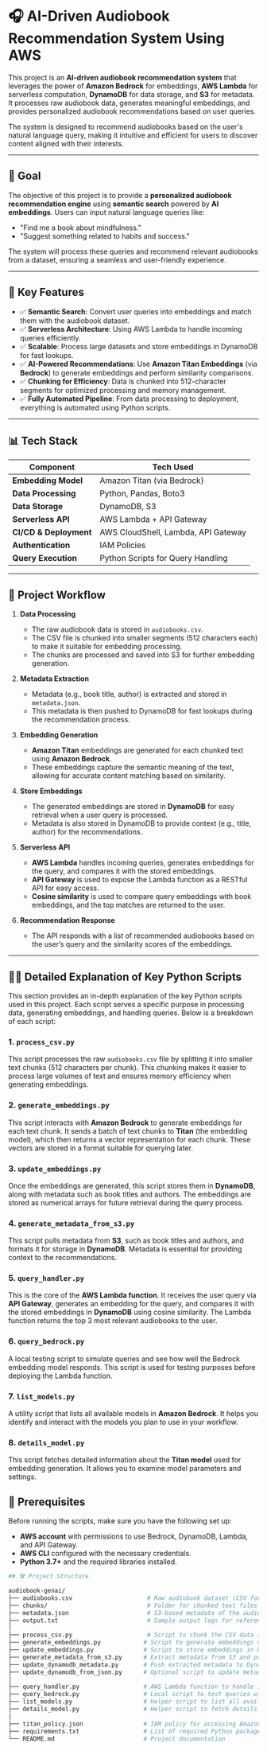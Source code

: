 # 🎧 AI-Driven Audiobook Recommendation System Using AWS

This project is an **AI-driven audiobook recommendation system** that leverages the power of **Amazon Bedrock** for embeddings, **AWS Lambda** for serverless computation, **DynamoDB** for data storage, and **S3** for metadata. It processes raw audiobook data, generates meaningful embeddings, and provides personalized audiobook recommendations based on user queries.

The system is designed to recommend audiobooks based on the user's natural language query, making it intuitive and efficient for users to discover content aligned with their interests.

---

## 🎯 Goal

The objective of this project is to provide a **personalized audiobook recommendation engine** using **semantic search** powered by **AI embeddings**. Users can input natural language queries like:

- "Find me a book about mindfulness."
- "Suggest something related to habits and success."
  
The system will process these queries and recommend relevant audiobooks from a dataset, ensuring a seamless and user-friendly experience.

---

## 🧠 Key Features

- ✅ **Semantic Search**: Convert user queries into embeddings and match them with the audiobook dataset.
- ✅ **Serverless Architecture**: Using AWS Lambda to handle incoming queries efficiently.
- ✅ **Scalable**: Process large datasets and store embeddings in DynamoDB for fast lookups.
- ✅ **AI-Powered Recommendations**: Use **Amazon Titan Embeddings** (via **Bedrock**) to generate embeddings and perform similarity comparisons.
- ✅ **Chunking for Efficiency**: Data is chunked into 512-character segments for optimized processing and memory management.
- ✅ **Fully Automated Pipeline**: From data processing to deployment, everything is automated using Python scripts.

---

## 📊 Tech Stack

| Component            | Tech Used                           |
|----------------------|--------------------------------------|
| **Embedding Model**   | Amazon Titan (via Bedrock)           |
| **Data Processing**   | Python, Pandas, Boto3                |
| **Data Storage**      | DynamoDB, S3                        |
| **Serverless API**    | AWS Lambda + API Gateway            |
| **CI/CD & Deployment**| AWS CloudShell, Lambda, API Gateway |
| **Authentication**    | IAM Policies                        |
| **Query Execution**   | Python Scripts for Query Handling   |

---

## 🧩 Project Workflow

1. **Data Processing**  
   - The raw audiobook data is stored in `audiobooks.csv`.
   - The CSV file is chunked into smaller segments (512 characters each) to make it suitable for embedding processing.
   - The chunks are processed and saved into S3 for further embedding generation.

2. **Metadata Extraction**  
   - Metadata (e.g., book title, author) is extracted and stored in `metadata.json`.
   - This metadata is then pushed to DynamoDB for fast lookups during the recommendation process.

3. **Embedding Generation**  
   - **Amazon Titan** embeddings are generated for each chunked text using **Amazon Bedrock**.
   - These embeddings capture the semantic meaning of the text, allowing for accurate content matching based on similarity.

4. **Store Embeddings**  
   - The generated embeddings are stored in **DynamoDB** for easy retrieval when a user query is processed.
   - Metadata is also stored in DynamoDB to provide context (e.g., title, author) for the recommendations.

5. **Serverless API**  
   - **AWS Lambda** handles incoming queries, generates embeddings for the query, and compares it with the stored embeddings.
   - **API Gateway** is used to expose the Lambda function as a RESTful API for easy access.
   - **Cosine similarity** is used to compare query embeddings with book embeddings, and the top matches are returned to the user.

6. **Recommendation Response**  
   - The API responds with a list of recommended audiobooks based on the user’s query and the similarity scores of the embeddings.

---

## 🧑‍💻 Detailed Explanation of Key Python Scripts

This section provides an in-depth explanation of the key Python scripts used in this project. Each script serves a specific purpose in processing data, generating embeddings, and handling queries. Below is a breakdown of each script:

### 1. `process_csv.py`

This script processes the raw `audiobooks.csv` file by splitting it into smaller text chunks (512 characters per chunk). This chunking makes it easier to process large volumes of text and ensures memory efficiency when generating embeddings.

### 2. `generate_embeddings.py`

This script interacts with **Amazon Bedrock** to generate embeddings for each text chunk. It sends a batch of text chunks to **Titan** (the embedding model), which then returns a vector representation for each chunk. These vectors are stored in a format suitable for querying later.

### 3. `update_embeddings.py`

Once the embeddings are generated, this script stores them in **DynamoDB**, along with metadata such as book titles and authors. The embeddings are stored as numerical arrays for future retrieval during the query process.

### 4. `generate_metadata_from_s3.py`

This script pulls metadata from **S3**, such as book titles and authors, and formats it for storage in **DynamoDB**. Metadata is essential for providing context to the recommendations.

### 5. `query_handler.py`

This is the core of the **AWS Lambda function**. It receives the user query via **API Gateway**, generates an embedding for the query, and compares it with the stored embeddings in **DynamoDB** using cosine similarity. The Lambda function returns the top 3 most relevant audiobooks to the user.

### 6. `query_bedrock.py`

A local testing script to simulate queries and see how well the Bedrock embedding model responds. This script is used for testing purposes before deploying the Lambda function.

### 7. `list_models.py`

A utility script that lists all available models in **Amazon Bedrock**. It helps you identify and interact with the models you plan to use in your workflow.

### 8. `details_model.py`

This script fetches detailed information about the **Titan model** used for embedding generation. It allows you to examine model parameters and settings.

## 📝 Prerequisites

Before running the scripts, make sure you have the following set up:

- **AWS account** with permissions to use Bedrock, DynamoDB, Lambda, and API Gateway.
- **AWS CLI** configured with the necessary credentials.
- **Python 3.7+** and the required libraries installed.

``` bash
## 🛠️ Project Structure

audiobook-genai/
├── audiobooks.csv                     # Raw audiobook dataset (CSV format)
├── chunks/                            # Folder for chunked text files (from the CSV)
├── metadata.json                      # S3-based metadata of the audiobooks
├── output.txt                         # Sample output logs for reference
│
├── process_csv.py                     # Script to chunk the CSV data into smaller segments
├── generate_embeddings.py            # Script to generate embeddings using Amazon Titan (via Bedrock)
├── update_embeddings.py              # Script to store embeddings in DynamoDB
├── generate_metadata_from_s3.py      # Extract metadata from S3 and prepare it for storage
├── update_dynamodb_metadata.py       # Push extracted metadata to DynamoDB
├── update_dynamodb_from_json.py      # Optional script to update metadata in DynamoDB in batch
│
├── query_handler.py                  # AWS Lambda function to handle incoming queries and return recommendations
├── query_bedrock.py                  # Local script to test queries with Amazon Bedrock embeddings
├── list_models.py                    # Helper script to list all available Bedrock models
├── details_model.py                  # Helper script to fetch details about Titan embedding models
│
├── titan_policy.json                 # IAM policy for accessing Amazon Bedrock services securely
├── requirements.txt                  # List of required Python packages (e.g., boto3, pandas)
└── README.md                         # Project documentation


